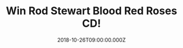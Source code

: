 ---
campaign-uuid: "c-97b8cc40-3b7e-428f-b57e-9155c43dc106"
type: "Preview"
category: "Music"
date: "2018-10-26T09:00:00.000Z"
end-date: "2018-11-26T23:59:00.000Z"
disable-form: false
is_promoted: false
has_entry_page: true
title: "Win Rod Stewart Blood Red Roses CD!"
competition-description: "<p>We have in our hands the deeply personal collection of\
  \ recently-written Stewart originals, with the added bonus of three superb new covers:\
  \ Blood Red Roses CD, a great bunch of songs presented, with a winning flourish,\
  \ in Stewart’s unmistakable style.</a> \r\n<p>Are you Rod’s biggest fan? Click below\
  \ for a chance to win!</p>"
hero-header: "Win Rod Stewart Blood Red Roses CD!"
terms-confirmation: "N/A"
banner-img: "https://assets.expresslyapp.com/asset-69261ce4-0539-4d75-bf92-8dbed147ba77.jpg"
logo-left-href: "http://club.expressly.io"
logo-left-image: "https://assets.expresslyapp.com/asset-77ee099a-31fe-4287-a95a-f093c28f2672.jpg"
logo-left-title: "ExpresslyClub"
bg-image-hero: "https://assets.expresslyapp.com/asset-21302a93-b5d3-4194-989d-9aac412a10a5.jpg"
bg-image-first: "https://assets.expresslyapp.com/asset-e86c9d97-6712-425f-8772-4d6300bd1156.jpg"
section1-content: "<p>We are more than familiar with Rod Stewart’s singing voice,\
  \ the wonderfully warm rasp that has sound-tracked our lives. He has, of course,\
  \ put his name to more than his share of stone-cold classics: Maggie May, The Killing\
  \ Of Georgie, You Wear It Well, I Was Only Joking…</p>\r\n<p>On Blood Red Roses,\
  \ inspiration has returned in full and the creative juices, and songs, have been\
  \ flowing. The new songs fearlessly address life’s thornier issues from first infatuation\
  \ to our final words to a friend, and all the agonies and ecstasies along the way.</p>\r\
  \n<p>Looking forward to hearing Rod’s songs? Enter the form below for a chance to\
  \ win Rod Stewart Blood Red Roses CD and enjoy his lovely warm rasp voice anywhere!</p>"
entry-title: "Win Rod Stewart Blood Red Roses CD!"
entry-content: "Enter the draw to win Rod Stewart Blood Red Roses by completing the\
  \ form below before 23:59 on 26th of November 2018."
has-winner: false
prize-description: "Rod Stewart Blood Red Roses CD."
special-conditions: "Multiple entries are allowed up to one every day.\r\nThis competition\
  \ is also available on: https://aaa.nme.com/competitions/rod-stewart-blood-red-roses-giveaway"
---